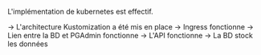 L'implémentation de kubernetes est effectif.

-> L'architecture Kustomization a été mis en place 
-> Ingress fonctionne 
-> Lien entre la BD et PGAdmin fonctionne
-> L'API fonctionne 
-> La BD stock les données 